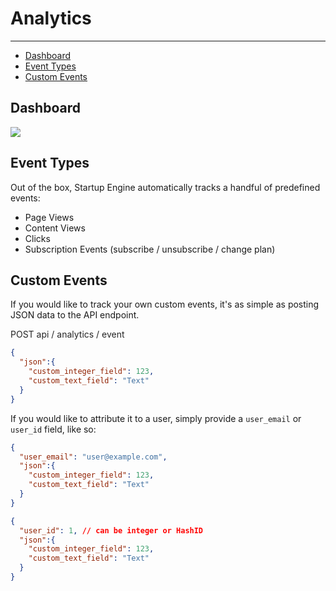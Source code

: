 # Analytics

---

- [Dashboard](#dashboard)
- [Event Types](#event-types)
- [Custom Events](#custom-events)

<a id="dashboard"></a>
## Dashboard
<img src="/images/docs/analytics-dashboard.png" class="raised" />

<a id="event-types"></a>
## Event Types
Out of the box, Startup Engine automatically tracks a handful of predefined events:

- Page Views
- Content Views
- Clicks
- Subscription Events (subscribe / unsubscribe / change plan)

<a id="custom-events"></a>
## Custom Events

If you would like to track your own custom events, it's as simple as posting JSON data to the API endpoint.  

<div class="code-header"><span style="opacity:0.95;" class="badge badge-dark">POST</span> <span style="opacity:0.95;" class="badge badge-light">api / analytics / event</span></div>

```json     
{
  "json":{
    "custom_integer_field": 123,
    "custom_text_field": "Text"
  }
}                      
```

If you would like to attribute it to a user, simply provide a `user_email` or `user_id` field, like so:

```json  
{
  "user_email": "user@example.com",
  "json":{
    "custom_integer_field": 123,
    "custom_text_field": "Text"
  }
}  
```

```json  
{
  "user_id": 1, // can be integer or HashID
  "json":{
    "custom_integer_field": 123,
    "custom_text_field": "Text"
  }
}                      
```
